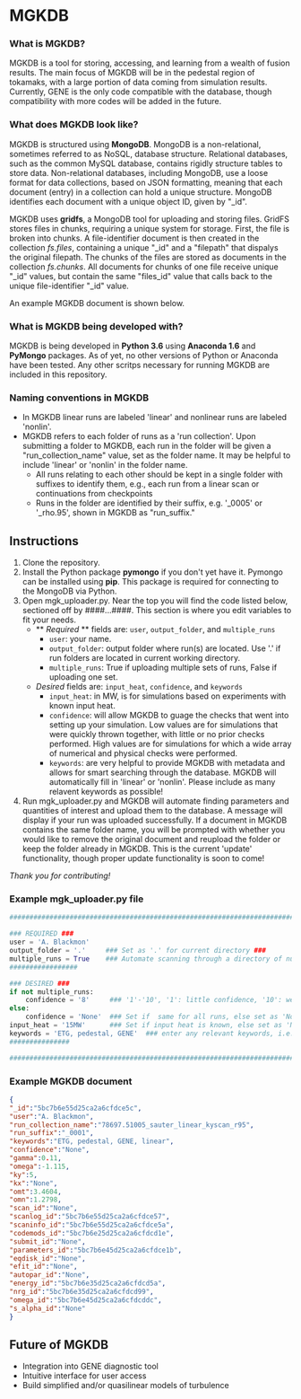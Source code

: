 # **MGKDB**
### **What is MGKDB?**
MGKDB is a tool for storing, accessing, and learning from a wealth of fusion results.  The main focus of MGKDB will be in the pedestal region of tokamaks, with a large portion of data coming from simulation results.  Currently, GENE is the only code compatible with the database, though compatibility with more codes will be added in the future.

### **What does MGKDB look like?**
MGKDB is structured using **MongoDB**.  MongoDB is a non-relational, sometimes referred to as NoSQL, database structure.  Relational databases, such as the common MySQL database, contains rigidly structure tables to store data.  Non-relational databases, including MongoDB, use a loose format for data collections, based on JSON formatting, meaning that each document (entry) in a collection can hold a unique structure.  MongoDB identifies each document with a unique object ID, given by "_id".  

MGKDB uses **gridfs**, a MongoDB tool for uploading and storing files.  GridFS stores files in chunks, requiring a unique system for storage.  First, the file is broken into chunks.  A file-identifier document is then created in the collection *fs.files*, containing a unique "_id" and a "filepath" that dispalys the original filepath.  The chunks of the files are stored as documents in the collection *fs.chunks*.  All documents for chunks of one file receive unique "_id" values, but contain the same "files_id" value that calls back to the unique file-identifier "_id" value.

An example MGKDB document is shown below.

### **What is MGKDB being developed with?**
MGKDB is being developed in **Python 3.6** using **Anaconda 1.6** and **PyMongo** packages.  As of yet, no other versions of Python or Anaconda have been tested.  Any other scritps necessary for running MGKDB are included in this repository.

### **Naming conventions in MGKDB**
* In MGKDB linear runs are labeled 'linear' and nonlinear runs are labeled 'nonlin'.
* MGKDB refers to each folder of runs as a 'run collection'.  Upon submitting a folder to MGKDB, each run in the folder will be given a "run_collection_name" value, set as the folder name.  It may be helpful to include 'linear' or 'nonlin' in the folder name.
	* All runs relating to each other should be kept in a single folder with suffixes to identify them, e.g., each run from a linear scan or continuations from checkpoints
	* Runs in the folder are identified by their suffix, e.g. '_0005' or '_rho.95', shown in MGKDB as "run_suffix."


## **Instructions**
1. Clone the repository.
2. Install the Python package **pymongo** if you don't yet have it.  Pymongo can be installed using **pip**.  This package is required for connecting to the MongoDB via Python.
3. Open mgk_uploader.py.  Near the top you will find the code listed below, sectioned off by ####...####.  This section is where you edit variables to fit your needs.  
	* ** *Required* ** fields are: ```user```, ```output_folder```, and ```multiple_runs``` 
		* ```user```: your name.
		* ```output_folder```: output folder where run(s) are located.  Use '.' if run folders are located in current working directory.
		* ```multiple_runs```: True if uploading multiple sets of runs, False if uploading one set.
	* *Desired* fields are: ```input_heat```, ```confidence```, and ```keywords```  
		* ```input_heat```: in MW, is for simulations based on experiments with known input heat.
		* ```confidence```: will allow MGKDB to guage the checks that went into setting up your simulation.  Low values are for simulations that were quickly thrown together, with little or no prior checks performed.  High values are for simulations for which a wide array of numerical and physical checks were performed.
		* ```keywords```: are very helpful to provide MGKDB with metadata and allows for smart searching through the database.  MGKDB will automatically fill in 'linear' or 'nonlin'.  Please include as many relavent keywords as possible!
4. Run mgk_uploader.py and MGKDB will automate finding parameters and quantities of interest and upload them to the database.  A message will display if your run was uploaded successfully.  If a document in MGKDB contains the same folder name, you will be prompted with whether you would like to remove the original document and reupload the folder or keep the folder already in MGKDB.  This is the current 'update' functionality, though proper update functionality is soon to come!

*Thank you for contributing!*
### **Example mgk_uploader.py file**
```python 
########################################################################

### REQUIRED ###
user = 'A. Blackmon'
output_folder = '.'     ### Set as '.' for current directory ###
multiple_runs = True    ### Automate scanning through a directory of numerous runs ###
#################

### DESIRED ###
if not multiple_runs:
    confidence = '8'     ### '1'-'10', '1': little confidence, '10': well checked ###
else:
    confidence = 'None'  ### Set if  same for all runs, else set as 'None' ###
input_heat = '15MW'      ### Set if input heat is known, else set as 'None' ###
keywords = 'ETG, pedestal, GENE'  ### enter any relevant keywords, i.e., ETG, ITG, pedestal, core ###
###############

########################################################################
```
### **Example MGKDB document**
```json
{
"_id":"5bc7b6e55d25ca2a6cfdce5c",
"user":"A. Blackmon",
"run_collection_name":"78697.51005_sauter_linear_kyscan_r95",
"run_suffix":"_0001",
"keywords":"ETG, pedestal, GENE, linear",
"confidence":"None",
"gamma":0.11,
"omega":-1.115,
"ky":5,
"kx":"None",
"omt":3.4604,
"omn":1.2798,
"scan_id":"None",
"scanlog_id":"5bc7b6e55d25ca2a6cfdce57",
"scaninfo_id":"5bc7b6e55d25ca2a6cfdce5a",
"codemods_id":"5bc7b6e25d25ca2a6cfdcd1e",
"submit_id":"None",
"parameters_id":"5bc7b6e45d25ca2a6cfdce1b",
"eqdisk_id":"None",
"efit_id":"None",
"autopar_id":"None",
"energy_id":"5bc7b6e35d25ca2a6cfdcd5a",
"nrg_id":"5bc7b6e35d25ca2a6cfdcd99",
"omega_id":"5bc7b6e45d25ca2a6cfdcddc",
"s_alpha_id":"None"
}
```
## Future of MGKDB
* Integration into GENE diagnostic tool
* Intuitive interface for user access
* Build simplified and/or quasilinear models of turbulence



	